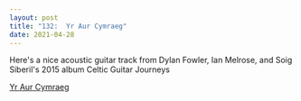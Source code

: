 ```yaml
---
layout: post
title: "132:  Yr Aur Cymraeg"
date: 2021-04-28
---
```


Here's a nice acoustic guitar track from Dylan Fowler, Ian Melrose, and Soig Siberil's 2015 album Celtic Guitar Journeys

[Yr Aur Cymraeg](https://youtu.be/CeOCUVVTiV0)
